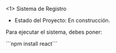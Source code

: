<1> Sistema de Registro</h1>

- Estado del Proyecto: En construcción.

Para ejecutar el sistema, debes poner:

´´´npm install react´´´
